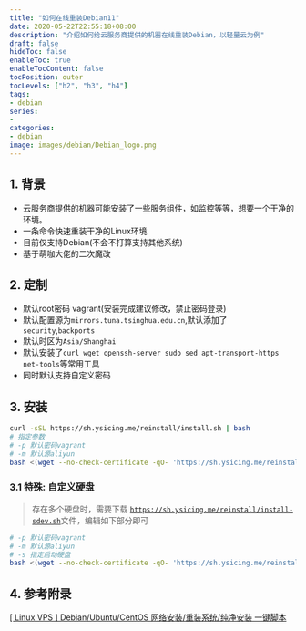 ```yaml
---
title: "如何在线重装Debian11"
date: 2020-05-22T22:55:18+08:00
description: "介绍如何给云服务商提供的机器在线重装Debian，以轻量云为例"
draft: false
hideToc: false
enableToc: true
enableTocContent: false
tocPosition: outer
tocLevels: ["h2", "h3", "h4"]
tags: 
- debian
series:
-
categories: 
- debian
image: images/debian/Debian_logo.png
---
```


## 1. 背景

- 云服务商提供的机器可能安装了一些服务组件，如监控等等，想要一个干净的环境。
- 一条命令快速重装干净的Linux环境
- 目前仅支持Debian(不会不打算支持其他系统)
- 基于萌咖大佬的二次魔改

## 2. 定制

- 默认root密码 vagrant(安装完成建议修改，禁止密码登录)
- 默认配置源为`mirrors.tuna.tsinghua.edu.cn`,默认添加了`security`,`backports`
- 默认时区为`Asia/Shanghai`
- 默认安装了`curl wget openssh-server sudo sed apt-transport-https net-tools`等常用工具
- 同时默认支持自定义密码

## 3. 安装

```bash
curl -sSL https://sh.ysicing.me/reinstall/install.sh | bash
# 指定参数
# -p 默认密码vagrant
# -m 默认源aliyun
bash <(wget --no-check-certificate -qO- 'https://sh.ysicing.me/reinstall/install.sh') -p thah6oob7KieChie
```

### 3.1 特殊: 自定义硬盘

> 存在多个硬盘时，需要下载 [`https://sh.ysicing.me/reinstall/install-sdev.sh`](https://sh.ysicing.me/reinstall/install-sdev.sh)文件，编辑如下部分即可

```bash
# -p 默认密码vagrant
# -m 默认源aliyun
# -s 指定启动硬盘
bash <(wget --no-check-certificate -qO- 'https://sh.ysicing.me/reinstall/install-sdev.sh') -p thah6oob7KieChie -s /dev/sdb
```

## 4. 参考附录

[[ Linux VPS ] Debian/Ubuntu/CentOS 网络安装/重装系统/纯净安装 一键脚本](https://moeclub.org/2018/04/03/603/?spm=ysicing.me)